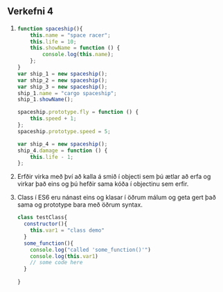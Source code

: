 ## Verkefni 4

1.
      ```javascript
      function spaceship(){
          this.name = "space racer";
          this.life = 10;
          this.showName = function () {
              console.log(this.name);
          };
      }
      var ship_1 = new spaceship();
      var ship_2 = new spaceship();
      var ship_3 = new spaceship();
      ship_1.name = "cargo spaceship";
      ship_1.showName();

      spaceship.prototype.fly = function () {
          this.speed + 1;
      };
      spaceship.prototype.speed = 5;

      var ship_4 = new spaceship();
      ship_4.damage = function () {
          this.life - 1;
      };
      ```
2. Erfðir virka með því að kalla á smið í objecti sem þú ætlar að erfa og virkar það eins og þú hefðir sama kóða í objectinu sem erfir.

3. Class í ES6 eru nánast eins og klasar í öðrum málum og geta gert það sama og prototype bara með öðrum syntax.
      ```javascript
      class testClass{
        constructor(){
          this.var1 = "class demo"
        }
        some_function(){
          console.log("called 'some_function()'")
          console.log(this.var1)
          // some code here
        }
        
      }
      
      ```
